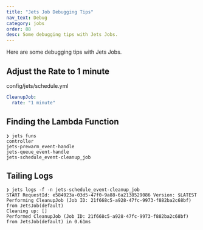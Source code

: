 ```yaml
---
title: "Jets Job Debugging Tips"
nav_text: Debug
category: jobs
order: 88
desc: Some debugging tips with Jets Jobs.
---
```


Here are some debugging tips with Jets Jobs.

## Adjust the Rate to 1 minute

config/jets/schedule.yml

```yaml
CleanupJob:
  rate: "1 minute"
```

## Finding the Lambda Function

    ❯ jets funs
    controller
    jets-prewarm_event-handle
    jets-queue_event-handle
    jets-schedule_event-cleanup_job

## Tailing Logs

    ❯ jets logs -f -n jets-schedule_event-cleanup_job
    START RequestId: e584923a-03d5-47f0-9a88-6a2138529086 Version: $LATEST
    Performing CleanupJob (Job ID: 21f668c5-a928-47fc-9973-f882ba2c68bf) from JetsJob(default)
    Cleaning up: []
    Performed CleanupJob (Job ID: 21f668c5-a928-47fc-9973-f882ba2c68bf) from JetsJob(default) in 0.61ms
